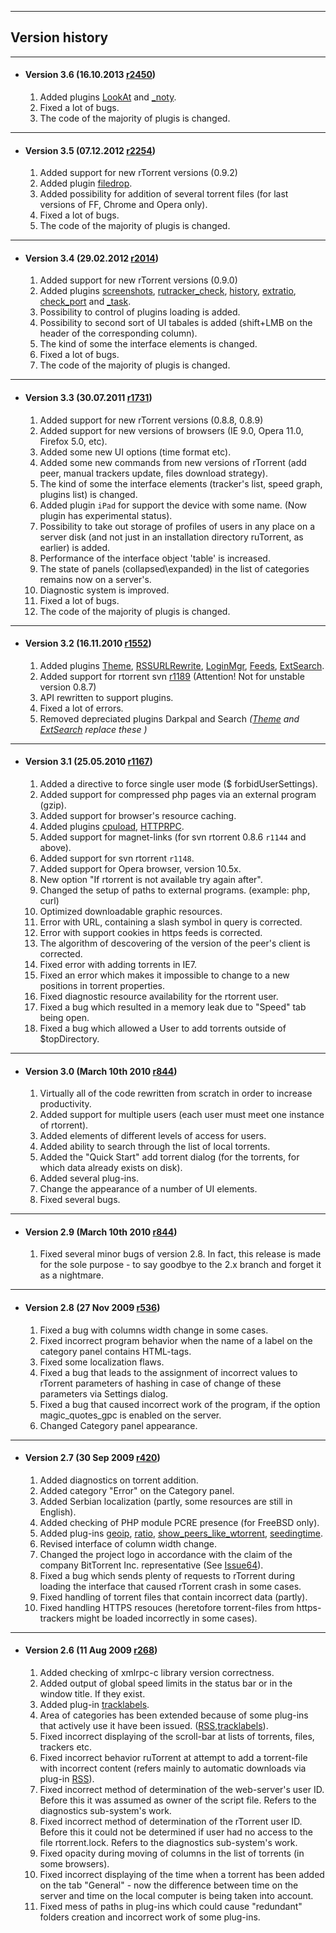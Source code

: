 
---

## Version history ##

---


  * #### Version 3.6 (16.10.2013 [r2450](https://code.google.com/p/rutorrent/source/detail?r=2450)) ####
    1. Added plugins [LookAt](PluginLookAt.md) and [\_noty](Plugin_noty.md).
    1. Fixed a lot of bugs.
    1. The code of the majority of plugis is changed.


---


  * #### Version 3.5 (07.12.2012 [r2254](https://code.google.com/p/rutorrent/source/detail?r=2254)) ####
    1. Added support for new rTorrent versions (0.9.2)
    1. Added plugin [filedrop](PluginFileDrop.md).
    1. Added possibility for addition of several torrent files (for last versions of FF, Chrome and Opera only).
    1. Fixed a lot of bugs.
    1. The code of the majority of plugis is changed.


---


  * #### Version 3.4 (29.02.2012 [r2014](https://code.google.com/p/rutorrent/source/detail?r=2014)) ####
    1. Added support for new rTorrent versions (0.9.0)
    1. Added plugins [screenshots](PluginScreenshots.md), [rutracker\_check](PluginRutracker_check.md), [history](PluginHistory.md), [extratio](PluginExtRatio.md), [check\_port](PluginCheckPort.md) and [\_task](Plugin_task.md).
    1. Possibility to control of plugins loading is added.
    1. Possibility to second sort of UI tabales is added (shift+LMB on the header of the corresponding column).
    1. The kind of some the interface elements is changed.
    1. Fixed a lot of bugs.
    1. The code of the majority of plugis is changed.


---


  * #### Version 3.3 (30.07.2011 [r1731](https://code.google.com/p/rutorrent/source/detail?r=1731)) ####
    1. Added support for new rTorrent versions (0.8.8, 0.8.9)
    1. Added support for new versions of browsers (IE 9.0, Opera 11.0, Firefox 5.0, etc).
    1. Added some new UI options (time format etc).
    1. Added some new commands from new versions of rTorrent (add peer, manual trackers update, files download strategy).
    1. The kind of some the interface elements (tracker's list, speed graph, plugins list) is changed.
    1. Added plugin `iPad` for support the device with some name. (Now plugin has experimental status).
    1. Possibility to take out storage of profiles of users in any place on a server disk (and not just in an installation directory ruTorrent, as earlier) is added.
    1. Performance of the interface object 'table' is increased.
    1. The state of panels (collapsed\expanded) in the list of categories remains now on a server's.
    1. Diagnostic system is improved.
    1. Fixed a lot of bugs.
    1. The code of the majority of plugis is changed.


---


  * #### Version 3.2 (16.11.2010 [r1552](https://code.google.com/p/rutorrent/source/detail?r=1552)) ####
    1. Added plugins [Theme](PluginTheme.md), [RSSURLRewrite](PluginRSSURLRewrite.md), [LoginMgr](PluginLoginMgr.md), [Feeds](PluginFeeds.md), [ExtSearch](PluginExtsearch.md).
    1. Added support for rtorrent svn [r1189](http://libtorrent.rakshasa.no/browser?rev=1189) (Attention! Not for unstable version 0.8.7)
    1. API rewritten to support plugins.
    1. Fixed a lot of errors.
    1. Removed depreciated plugins Darkpal and Search _([Theme](PluginTheme.md) and [ExtSearch](PluginExtsearch.md) replace these )_


---


  * #### Version 3.1 (25.05.2010 [r1167](https://code.google.com/p/rutorrent/source/detail?r=1167)) ####
    1. Added a directive to force single user mode  ($ forbidUserSettings).
    1. Added support for compressed php pages via an external program (gzip).
    1. Added support for browser's resource caching.
    1. Added plugins [cpuload](PluginCpuload.md), [HTTPRPC](PluginHTTPRPC.md).
    1. Added support for magnet-links (for svn rtorrent 0.8.6 `r1144` and above).
    1. Added support for svn rtorrent `r1148`.
    1. Added support for Opera browser, version 10.5x.
    1. New option "If rtorrent is not available try again after".
    1. Changed the setup of paths to external programs. (example: php, curl)
    1. Optimized downloadable graphic resources.
    1. Error with URL, containing a slash symbol in query is corrected.
    1. Error with support cookies in https feeds is corrected.
    1. The algorithm of descovering of the version of the peer's client is corrected.
    1. Fixed error with adding torrents in IE7.
    1. Fixed an error which makes it impossible to change to a new positions in torrent properties.
    1. Fixed diagnostic resource availability for the rtorrent user.
    1. Fixed a bug which resulted in a memory leak due to "Speed" tab being open.
    1. Fixed a bug which allowed a User to add torrents outside of $topDirectory.


---


  * #### Version 3.0 (March 10th 2010 [r844](https://code.google.com/p/rutorrent/source/detail?r=844)) ####
    1. Virtually all of the code rewritten from scratch in order to increase productivity.
    1. Added support for multiple users (each user must meet one instance of rtorrent).
    1. Added elements of different levels of access for users.
    1. Added ability to search through the list of local torrents.
    1. Added the "Quick Start" add torrent dialog (for the torrents, for which data already exists on disk).
    1. Added several plug-ins.
    1. Change the appearance of a number of UI elements.
    1. Fixed several bugs.


---


  * #### Version 2.9 (March 10th 2010 [r844](https://code.google.com/p/rutorrent/source/detail?r=844)) ####
    1. Fixed several minor bugs of version 2.8. In fact, this release is made for the sole purpose - to say goodbye to the 2.x branch and forget it as a nightmare.


---


  * #### Version 2.8 (27 Nov 2009 [r536](https://code.google.com/p/rutorrent/source/detail?r=536)) ####
    1. Fixed a bug with columns width change in some cases.
    1. Fixed incorrect program behavior when the name of a label on the category panel contains HTML-tags.
    1. Fixed some localization flaws.
    1. Fixed a bug that leads to the assignment of incorrect values to rTorrent parameters of hashing in case of change of these parameters via Settings dialog.
    1. Fixed a bug that caused incorrect work of the program, if the option magic\_quotes\_gpc is enabled on the server.
    1. Changed Category panel appearance.


---


  * #### Version 2.7 (30 Sep 2009 [r420](https://code.google.com/p/rutorrent/source/detail?r=420)) ####
    1. Added diagnostics on torrent addition.
    1. Added category "Error" on the Category panel.
    1. Added Serbian localization (partly, some resources are still in English).
    1. Added checking of PHP module PCRE presence (for FreeBSD only).
    1. Added plug-ins [geoip](PluginGeoIP.md), [ratio](PluginRatio.md), [show\_peers\_like\_wtorrent](PluginShow_peers_like_wtorrent.md), [seedingtime](PluginSeedingtime.md).
    1. Revised interface of column width change.
    1. Changed the project logo in accordance with the claim of the company BitTorrent Inc. representative (See  [Issue64](https://code.google.com/p/rutorrent/issues/detail?id=64)).
    1. Fixed a bug which sends plenty of requests to rTorrent during loading the interface that caused rTorrent crash in some cases.
    1. Fixed handling of torrent files that contain incorrect data (partly).
    1. Fixed handling HTTPS resouces (heretofore torrent-files from https-trackers might be loaded incorrectly in some cases).


---


  * #### Version 2.6 (11 Aug 2009 [r268](https://code.google.com/p/rutorrent/source/detail?r=268)) ####
    1. Added checking of xmlrpc-c library version correctness.
    1. Added output of global speed limits in the status bar or in the window title. If they exist.
    1. Added plug-in [tracklabels](PluginTracklabels.md).
    1. Area of categories has been extended because of some plug-ins that actively use it have been issued. ([RSS](PluginRSS.md),[tracklabels](PluginTracklabels.md)).
    1. Fixed incorrect displaying of the scroll-bar at lists of torrents, files, trackers etc.
    1. Fixed incorrect behavior ruTorrent at attempt to add a torrent-file with incorrect content (refers mainly to automatic downloads via plug-in [RSS](PluginRSS.md)).
    1. Fixed incorrect method of determination of the web-server's user ID. Before this it was assumed as owner of the script file. Refers to the diagnostics sub-system's work.
    1. Fixed incorrect method of determination of the rTorrent user ID. Before this it could not be determined if user had no access to the file rtorrent.lock. Refers to the diagnostics sub-system's work.
    1. Fixed opacity during moving of columns in the list of torrents (in some browsers).
    1. Fixed incorrect displaying of the time when a torrent has been added on the tab "General" - now the difference between time on the server and time on the local computer is being taken into account.
    1. Fixed mess of paths in plug-ins which could cause "redundant" folders creation and incorrect work of some plug-ins.